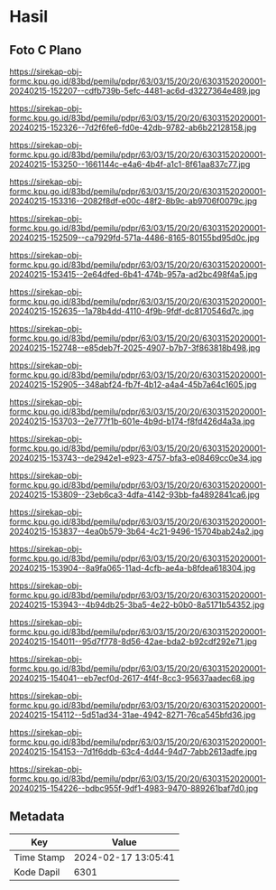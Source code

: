 # Hasil

## Foto C Plano

https://sirekap-obj-formc.kpu.go.id/83bd/pemilu/pdpr/63/03/15/20/20/6303152020001-20240215-152207--cdfb739b-5efc-4481-ac6d-d3227364e489.jpg

https://sirekap-obj-formc.kpu.go.id/83bd/pemilu/pdpr/63/03/15/20/20/6303152020001-20240215-152326--7d2f6fe6-fd0e-42db-9782-ab6b22128158.jpg

https://sirekap-obj-formc.kpu.go.id/83bd/pemilu/pdpr/63/03/15/20/20/6303152020001-20240215-153250--1661144c-e4a6-4b4f-a1c1-8f61aa837c77.jpg

https://sirekap-obj-formc.kpu.go.id/83bd/pemilu/pdpr/63/03/15/20/20/6303152020001-20240215-153316--2082f8df-e00c-48f2-8b9c-ab9706f0079c.jpg

https://sirekap-obj-formc.kpu.go.id/83bd/pemilu/pdpr/63/03/15/20/20/6303152020001-20240215-152509--ca7929fd-571a-4486-8165-80155bd95d0c.jpg

https://sirekap-obj-formc.kpu.go.id/83bd/pemilu/pdpr/63/03/15/20/20/6303152020001-20240215-153415--2e64dfed-6b41-474b-957a-ad2bc498f4a5.jpg

https://sirekap-obj-formc.kpu.go.id/83bd/pemilu/pdpr/63/03/15/20/20/6303152020001-20240215-152635--1a78b4dd-4110-4f9b-9fdf-dc8170546d7c.jpg

https://sirekap-obj-formc.kpu.go.id/83bd/pemilu/pdpr/63/03/15/20/20/6303152020001-20240215-152748--e85deb7f-2025-4907-b7b7-3f863818b498.jpg

https://sirekap-obj-formc.kpu.go.id/83bd/pemilu/pdpr/63/03/15/20/20/6303152020001-20240215-152905--348abf24-fb7f-4b12-a4a4-45b7a64c1605.jpg

https://sirekap-obj-formc.kpu.go.id/83bd/pemilu/pdpr/63/03/15/20/20/6303152020001-20240215-153703--2e777f1b-601e-4b9d-b174-f8fd426d4a3a.jpg

https://sirekap-obj-formc.kpu.go.id/83bd/pemilu/pdpr/63/03/15/20/20/6303152020001-20240215-153743--de2942e1-e923-4757-bfa3-e08469cc0e34.jpg

https://sirekap-obj-formc.kpu.go.id/83bd/pemilu/pdpr/63/03/15/20/20/6303152020001-20240215-153809--23eb6ca3-4dfa-4142-93bb-fa4892841ca6.jpg

https://sirekap-obj-formc.kpu.go.id/83bd/pemilu/pdpr/63/03/15/20/20/6303152020001-20240215-153837--4ea0b579-3b64-4c21-9496-15704bab24a2.jpg

https://sirekap-obj-formc.kpu.go.id/83bd/pemilu/pdpr/63/03/15/20/20/6303152020001-20240215-153904--8a9fa065-11ad-4cfb-ae4a-b8fdea618304.jpg

https://sirekap-obj-formc.kpu.go.id/83bd/pemilu/pdpr/63/03/15/20/20/6303152020001-20240215-153943--4b94db25-3ba5-4e22-b0b0-8a5171b54352.jpg

https://sirekap-obj-formc.kpu.go.id/83bd/pemilu/pdpr/63/03/15/20/20/6303152020001-20240215-154011--95d7f778-8d56-42ae-bda2-b92cdf292e71.jpg

https://sirekap-obj-formc.kpu.go.id/83bd/pemilu/pdpr/63/03/15/20/20/6303152020001-20240215-154041--eb7ecf0d-2617-4f4f-8cc3-95637aadec68.jpg

https://sirekap-obj-formc.kpu.go.id/83bd/pemilu/pdpr/63/03/15/20/20/6303152020001-20240215-154112--5d51ad34-31ae-4942-8271-76ca545bfd36.jpg

https://sirekap-obj-formc.kpu.go.id/83bd/pemilu/pdpr/63/03/15/20/20/6303152020001-20240215-154153--7d1f6ddb-63c4-4d44-94d7-7abb2613adfe.jpg

https://sirekap-obj-formc.kpu.go.id/83bd/pemilu/pdpr/63/03/15/20/20/6303152020001-20240215-154226--bdbc955f-9df1-4983-9470-889261baf7d0.jpg


## Metadata

| Key        | Value               |
| ---------- | ------------------- |
| Time Stamp | 2024-02-17 13:05:41 |
| Kode Dapil | 6301                |



